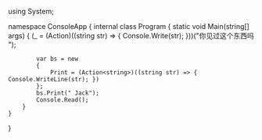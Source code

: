using System;

namespace ConsoleApp
{
    internal class Program
    {
        static void Main(string[] args)
        {
            (_ = (Action<string>)((string str) => { Console.Write(str); }))("你见过这个东西吗 ");

            var bs = new
            {             
                Print = (Action<string>)((string str) => { Console.WriteLine(str); })
            };
            bs.Print(" Jack");
            Console.Read();
        }
    }
}

